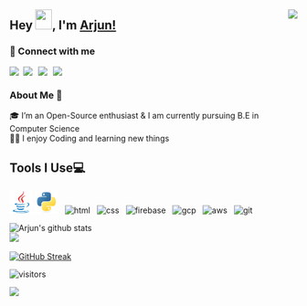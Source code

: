 ## Hey <img src="https://github.com/TheDudeThatCode/TheDudeThatCode/blob/master/Assets/Hi.gif" height="35" width="29">, I'm [Arjun!](https://izzarzn.github.io) <img align='right'  src="https://media2.giphy.com/media/3pTZ5pUYLUHh6/giphy.gif?cid=ecf05e47qztdtr5j5zmu561r9wv8ojwced5iy14s4gpinqj9&rid=giphy.gif&ct=s">

<h3 align="left">🤝 Connect with me</h3> 
<a href="https://www.linkedin.com/in/izzarzn/">
  <img align="left" width="24px" src="https://www.vectorlogo.zone/logos/linkedin/linkedin-icon.svg"  target="_blank"/>
</a>
<a href="https://twitter.com/izzarzn">
  <img align="left" width="26px" src="https://www.vectorlogo.zone/logos/twitter/twitter-official.svg" />
</a>
<a href="mailto:arjunmeega28@gmail.com">
  <img align="left" width="26px" src="https://www.vectorlogo.zone/logos/gmail/gmail-icon.svg" />
</a>
<a href="https://devfolio.co/@izzarzn">
  <img align="left" width="26px" src="https://cdn1.iconfinder.com/data/icons/logos-and-brands-3/512/84_Dev_logo_logos-512.png" />
</a>

<br />

### About Me 🚀
🎓 I’m an Open-Source enthusiast & I am currently pursuing B.E in Computer Science </br>
👨‍💻 I enjoy Coding and learning new things </br>

## Tools I Use💻

<p align="left"> <img src="https://raw.githubusercontent.com/devicons/devicon/master/icons/java/java-original.svg" alt="java" width="40" height="40"/> <img src="https://raw.githubusercontent.com/devicons/devicon/master/icons/python/python-original.svg" alt="python" width="41" height="41"/> &nbsp;  <img src="https://www.vectorlogo.zone/logos/w3_html5/w3_html5-icon.svg" alt="html" width="32" height="35"/> &nbsp; <img src="https://www.vectorlogo.zone/logos/w3_css/w3_css-icon.svg" alt="css" width="30" height="35"/> &nbsp; <img src="https://www.vectorlogo.zone/logos/firebase/firebase-icon.svg" alt="firebase" width="28" height="35"/> &nbsp; <img src="https://www.vectorlogo.zone/logos/google_cloud/google_cloud-icon.svg" alt="gcp" width="35" height="34"/> &nbsp; <img src="https://upload.wikimedia.org/wikipedia/commons/thumb/9/93/Amazon_Web_Services_Logo.svg/1280px-Amazon_Web_Services_Logo.svg.png" alt="aws" width="45" height="28"/> &nbsp; <img src="https://www.vectorlogo.zone/logos/git-scm/git-scm-icon.svg" alt="git" width="35" height="35"/> </p>


![Arjun's github stats](https://github-readme-stats.vercel.app/api?username=izzarzn&show_icons=true)
<a href="https://wakatime.com/@izzarzn" target="_blank"> <br> 
   <img src="https://github-readme-stats.vercel.app/api/top-langs/?username=izzarzn&layout=compact" />
</a> 
<br>

[![GitHub Streak](https://github-readme-streak-stats.herokuapp.com/?user=izzarzn&theme=react)](https://git.io/streak-stats) 


![visitors](https://visitor-badge.laobi.icu/badge?page_id=izzarzn.izzarzn)


<img src="https://user-images.githubusercontent.com/73097560/115834477-dbab4500-a447-11eb-908a-139a6edaec5c.gif">
